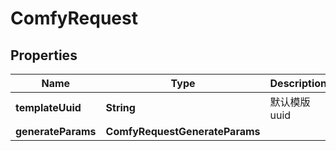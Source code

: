 

# ComfyRequest


## Properties

| Name | Type | Description | Notes |
|------------ | ------------- | ------------- | -------------|
|**templateUuid** | **String** | 默认模版uuid |  [optional] |
|**generateParams** | **ComfyRequestGenerateParams** |  |  |



